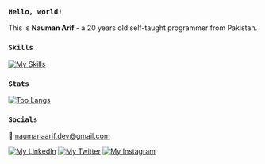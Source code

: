 ### `Hello, world!`

This is <strong>Nauman Arif</strong> - a 20 years old self-taught programmer from Pakistan.

### `Skills`

[![My Skills](https://skillicons.dev/icons?i=c,cpp,js,html,css,bootstrap,python,django,sqlite,git,github,vscode,linux,powershell,bash,md,regex&theme=dark&perline=6)](#)

### `Stats`

[![Top Langs](https://github-readme-stats.vercel.app/api/top-langs/?username=naumanaarif&title_color=ffffff&hide_border=true&show_icons=true&theme=dracula)](https://github.com/anuraghazra/github-readme-stats)

### `Socials`

📧 [naumanaarif.dev@gmail.com](mailto:naumanaarif.dev@gmail.com)  

[![My LinkedIn](https://skillicons.dev/icons?i=linkedin&theme=dark&perline=6)](https://www.linkedin.com/in/naumanaarif)
[![My Twitter](https://skillicons.dev/icons?i=twitter&theme=dark&perline=6)](https://www.twitter.com/naumanaarif)
[![My Instagram](https://skillicons.dev/icons?i=instagram&theme=dark&perline=6)](https://www.instagram.com/naumanaarif)  
